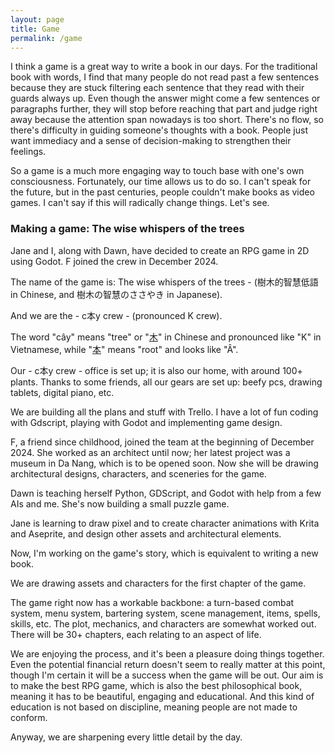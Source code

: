 ```yaml
---
layout: page
title: Game
permalink: /game
---
```


I think a game is a great way to write a book in our days. For the traditional book with words, I find that many people do not read past a few sentences because they are stuck filtering each sentence that they read with their guards always up. Even though the answer might come a few sentences or paragraphs further, they will stop before reaching that part and judge right away because the attention span nowadays is too short. There's no flow, so there's difficulty in guiding someone's thoughts with a book. People just want immediacy and a sense of decision-making to strengthen their feelings.

So a game is a much more engaging way to touch base with one's own consciousness. Fortunately, our time allows us to do so. I can't speak for the future, but in the past centuries, people couldn't make books as video games. I can't say if this will radically change things. Let's see.

### Making a game: The wise whispers of the trees

Jane and I, along with Dawn, have decided to create an RPG game in 2D using Godot. F joined the crew in December 2024.  

The name of the game is: The wise whispers of the trees - (樹木的智慧低語 in Chinese, and 樹木の智慧のささやき in Japanese).

And we are the - c本y crew - (pronounced K crew).

The word "cây" means "tree" or "[木](https://hanzi.live/hanzi/木)" in Chinese and pronounced like "K" in Vietnamese, while "[本](https://hanzi.live/hanzi/本)" means "root" and looks like "Â".

Our - c本y crew - office is set up; it is also our home, with around 100+ plants. Thanks to some friends, all our gears are set up: beefy pcs, drawing tablets, digital piano, etc.

We are building all the plans and stuff with Trello. I have a lot of fun coding with Gdscript, playing with Godot and implementing game design.  

F, a friend since childhood, joined the team at the beginning of December 2024. She worked as an architect until now; her latest project was a museum in Da Nang, which is to be opened soon. Now she will be drawing architectural designs, characters, and sceneries for the game.  

Dawn is teaching herself Python, GDScript, and Godot with help from a few AIs and me. She's now building a small puzzle game.  

Jane is learning to draw pixel and to create character animations with Krita and Aseprite, and design other assets and architectural elements.  

Now, I'm working on the game's story, which is equivalent to writing a new book. 

We are drawing assets and characters for the first chapter of the game.  

The game right now has a workable backbone: a turn-based combat system, menu system, bartering system, scene management, items, spells, skills, etc. The plot, mechanics, and characters are somewhat worked out. There will be 30+ chapters, each relating to an aspect of life.  

We are enjoying the process, and it's been a pleasure doing things together. Even the potential financial return doesn't seem to really matter at this point, though I'm certain it will be a success when the game will be out. Our aim is to make the best RPG game, which is also the best philosophical book, meaning it has to be beautiful, engaging and educational. And this kind of education is not based on discipline, meaning people are not made to conform.  

Anyway, we are sharpening every little detail by the day.